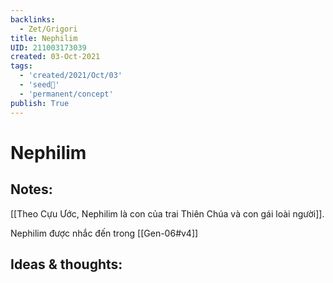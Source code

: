 ```yaml
---
backlinks:
  - Zet/Grigori
title: Nephilim
UID: 211003173039
created: 03-Oct-2021
tags:
  - 'created/2021/Oct/03'
  - 'seed🥜'
  - 'permanent/concept'
publish: True
---
```

# Nephilim

## Notes:
[[Theo Cựu Ước, Nephilim là con của trai Thiên Chúa và con gái loài người]]. 

Nephilim được nhắc đến trong [[Gen-06#v4]]

## Ideas & thoughts:
